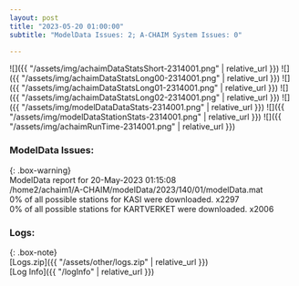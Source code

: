 ```yaml
---
layout: post
title: "2023-05-20 01:00:00"
subtitle: "ModelData Issues: 2; A-CHAIM System Issues: 0"

---
```


![]({{ "/assets/img/achaimDataStatsShort-2314001.png" | relative_url }})
![]({{ "/assets/img/achaimDataStatsLong00-2314001.png" | relative_url }})
![]({{ "/assets/img/achaimDataStatsLong01-2314001.png" | relative_url }})
![]({{ "/assets/img/achaimDataStatsLong02-2314001.png" | relative_url }})
![]({{ "/assets/img/modelDataDataStats-2314001.png" | relative_url }})
![]({{ "/assets/img/modelDataStationStats-2314001.png" | relative_url }})
![]({{ "/assets/img/achaimRunTime-2314001.png" | relative_url }})


### ModelData Issues:  
  
{: .box-warning}  
 ModelData report for 20-May-2023 01:15:08   
 /home2/achaim1/A-CHAIM/modelData/2023/140/01/modelData.mat   
 0% of all possible stations for KASI were downloaded. x2297   
 0% of all possible stations for KARTVERKET were downloaded. x2006   
  


### Logs:  
  
{: .box-note}  
[Logs.zip]({{ "/assets/other/logs.zip" | relative_url }})  
[Log Info]({{ "/logInfo" | relative_url }})  
